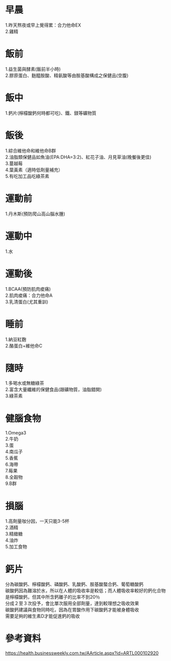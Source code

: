 # 早晨
1.昨天熬夜或早上覺得累：合力他命EX   
2.雞精  
# 飯前  
1.益生菌與酵素(飯前半小時)  
2.膠原蛋白、麩醯胺酸、精氨酸等由胺基酸構成之保健品(空腹)  

# 飯中  
1.鈣片(檸檬酸鈣何時都可吃)、鐵、鎂等礦物質  

# 飯後  
1.綜合維他命和維他命B群  
2.油脂類保健品如魚油(EPA:DHA=3:2)、紅花子油、月見草油(晚餐後更佳)  
3.蔓越莓  
4.葉黃素（適時低劑量補充）    
5.有吃加工品吃綠茶素   

# 運動前  
1.丹木斯(預防爬山高山腦水腫)  

# 運動中  
1.水  

# 運動後  
1.BCAA(預防肌肉痠痛)  
2.肌肉痠痛：合力他命A  
3.乳清蛋白(尤其重訓)   

# 睡前  
1.納豆紅麴  
2.酪蛋白+維他命C    

# 隨時  
1.多喝水或無糖綠茶  
2.富含大量纖維的保健食品(跟礦物質，油脂錯開)  
3.綠茶素  

# 健腦食物
1.Omega3  
2.牛奶  
3.蛋  
4.南瓜子  
5.香蕉  
6.海帶  
7.莓果  
8.全穀物  
9.B群  

# 損腦
1.高劑量咖分因，一天只能3-5杯    
2.酒精  
3.精緻糖  
4.油炸  
5.加工食物  

# 鈣片
分為碳酸鈣、檸檬酸鈣、磷酸鈣、乳酸鈣、胺基酸螯合鈣、葡萄糖酸鈣  
碳酸鈣因為難溶於水，所以在人體的吸收率是較低；而人體吸收率較好的鈣化合物是檸檬酸鈣，但其中所含鈣離子的比率不到20％  
分成２至３次投予，會比單次服用全部劑量，達到較理想之吸收效果   
碳酸鈣建議與食物同時吃，因為在胃酸作用下碳酸鈣才能被身體吸收   
需要足夠的維生素D才能促進鈣的吸收  


# 參考資料  
https://health.businessweekly.com.tw/AArticle.aspx?id=ARTL000102920  

